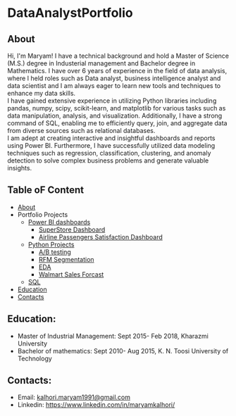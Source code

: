 # DataAnalystPortfolio
## About
Hi, I'm Maryam! I have a technical background and hold a Master of Science (M.S.) degree in Industerial management and Bachelor degree in Mathematics. I have over 6 years of experience in the field of data analysis, where I held roles such as Data analyst, business intelligence analyst and data scientist and I am always eager to learn new tools and techniques to enhance my data skills.\
I have gained extensive experience in utilizing Python libraries including pandas, numpy, scipy, scikit-learn, and matplotlib for various tasks such as data manipulation, analysis, and visualization. Additionally, I have a strong command of SQL, enabling me to efficiently query, join, and aggregate data from diverse sources such as relational databases.\
I am adept at creating interactive and insightful dashboards and reports using Power BI. Furthermore, I have successfully utilized data modeling techniques such as regression, classification, clustering, and anomaly detection to solve complex business problems and generate valuable insights.

## Table oF Content
- [About](https://github.com/maryamkalhori/DataAnalystPortfolio/edit/main/README.md#about)
- Portfolio Projects
  - [Power BI dashboards](https://github.com/maryamkalhori/DataAnalystPortfolio/tree/af08b14a194e79fc84f9c6aa035c5bab7996eeb8/Power%20BI%20Dashboards)
    - [SuperStore Dashboard](https://github.com/maryamkalhori/DataAnalystPortfolio/blob/main/Power%20BI%20Dashboards/Superstore%20Dashboard%20Description.md)
    - [Airline Passengers Satisfaction Dashboard](https://github.com/maryamkalhori/DataAnalystPortfolio/blob/main/Power%20BI%20Dashboards/Airline%20Passengers%20Satisfaction%20Description.md)
  - [Python Projects](https://github.com/maryamkalhori/DataAnalystPortfolio/tree/af08b14a194e79fc84f9c6aa035c5bab7996eeb8/Python%20Projects)
    - [A/B testing](https://github.com/maryamkalhori/DataAnalystPortfolio/tree/af08b14a194e79fc84f9c6aa035c5bab7996eeb8/Python%20Projects/AB%20testing)
    - [RFM Segmentation](https://github.com/maryamkalhori/DataAnalystPortfolio/tree/af08b14a194e79fc84f9c6aa035c5bab7996eeb8/Python%20Projects/RFM%20Segmentation)
    - [EDA](https://github.com/maryamkalhori/DataAnalystPortfolio/blob/main/Python%20Projects/EDA/house%20pricing.ipynb)
    - [Walmart Sales Forcast](https://github.com/maryamkalhori/DataAnalystPortfolio/tree/main/Python%20Projects/Walmert%20Sales%20Forecast)
  - [SQL](https://github.com/maryamkalhori/DataAnalystPortfolio/tree/af08b14a194e79fc84f9c6aa035c5bab7996eeb8/SQL)
- [Education](https://github.com/maryamkalhori/DataAnalystPortfolio/tree/main#education)
- [Contacts](https://github.com/maryamkalhori/DataAnalystPortfolio/tree/main#contacts)
## Education:
  - Master of Industrial Management: Sept 2015- Feb 2018, Kharazmi University
  - Bachelor of mathematics: Sept 2010- Aug 2015, K. N. Toosi University of Technology
## Contacts:
- Email: kalhori.maryam1991@gmail.com
- Linkedin: https://www.linkedin.com/in/maryamkalhori/

    

